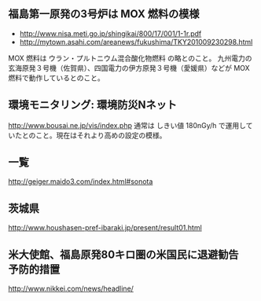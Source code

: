 ## 福島第一原発の3号炉は MOX 燃料の模様

- http://www.nisa.meti.go.jp/shingikai/800/17/001/1-1r.pdf
- http://mytown.asahi.com/areanews/fukushima/TKY201009230298.html

MOX 燃料は ウラン・プルトニウム混合酸化物燃料 の略とのこと。
九州電力の玄海原発３号機（佐賀県）、四国電力の伊方原発３号機（愛媛県）などが MOX 燃料で動作しているとのこと。


## 環境モニタリング: 環境防災Nネット

http://www.bousai.ne.jp/vis/index.php
通常は しきい値 180nGy/h で運用していたとのこと。現在はそれより高めの設定の模様。


## 一覧

http://geiger.maido3.com/index.html#sonota


## 茨城県

http://www.houshasen-pref-ibaraki.jp/present/result01.html


## 米大使館、福島原発80キロ圏の米国民に退避勧告　予防的措置 

http://www.nikkei.com/news/headline/

